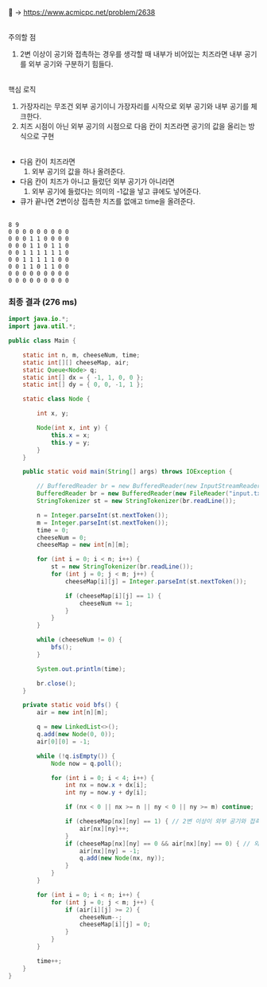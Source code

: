 📌 → https://www.acmicpc.net/problem/2638 <br/><br/>

주의할 점

1. 2변 이상이 공기와 접촉하는 경우를 생각할 때 내부가 비어있는 치즈라면 내부 공기를 외부 공기와 구분하기 힘들다. <br/><br/>

핵심 로직

1. 가장자리는 무조건 외부 공기이니 가장자리를 시작으로 외부 공기와 내부 공기를 체크한다.
2. 치즈 시점이 아닌 외부 공기의 시점으로 다음 칸이 치즈라면 공기의 값을 올리는 방식으로 구현 <br/><br/>

- 다음 칸이 치즈라면
    1. 외부 공기의 값을 하나 올려준다.
- 다음 칸이 치즈가 아니고 들렀던 외부 공기가 아니라면
    1. 외부 공기에 들렀다는 의미의 -1값을 넣고 큐에도 넣어준다. 
- 큐가 끝나면 2변이상 접촉한 치즈를 없애고 time을 올려준다. <br/><br/>

```
8 9
0 0 0 0 0 0 0 0 0
0 0 0 1 1 0 0 0 0
0 0 0 1 1 0 1 1 0
0 0 1 1 1 1 1 1 0
0 0 1 1 1 1 1 0 0
0 0 1 1 0 1 1 0 0
0 0 0 0 0 0 0 0 0
0 0 0 0 0 0 0 0 0
```

### 최종 결과 (276 ms)

```java
import java.io.*;
import java.util.*;

public class Main {

    static int n, m, cheeseNum, time;
    static int[][] cheeseMap, air;
    static Queue<Node> q;
    static int[] dx = { -1, 1, 0, 0 };
    static int[] dy = { 0, 0, -1, 1 };

    static class Node {

        int x, y;

        Node(int x, int y) {
            this.x = x;
            this.y = y;
        }
    }

    public static void main(String[] args) throws IOException {

        // BufferedReader br = new BufferedReader(new InputStreamReader(System.in));
        BufferedReader br = new BufferedReader(new FileReader("input.txt"));
        StringTokenizer st = new StringTokenizer(br.readLine());

        n = Integer.parseInt(st.nextToken());
        m = Integer.parseInt(st.nextToken());
        time = 0;
        cheeseNum = 0;
        cheeseMap = new int[n][m];

        for (int i = 0; i < n; i++) {
            st = new StringTokenizer(br.readLine());
            for (int j = 0; j < m; j++) {
                cheeseMap[i][j] = Integer.parseInt(st.nextToken());

                if (cheeseMap[i][j] == 1) {
                    cheeseNum += 1;
                }
            }
        }

        while (cheeseNum != 0) {
            bfs();
        }

        System.out.println(time);

        br.close();
    }

    private static void bfs() {
        air = new int[n][m];

        q = new LinkedList<>();
        q.add(new Node(0, 0));
        air[0][0] = -1;

        while (!q.isEmpty()) {
            Node now = q.poll();

            for (int i = 0; i < 4; i++) {
                int nx = now.x + dx[i];
                int ny = now.y + dy[i];

                if (nx < 0 || nx >= n || ny < 0 || ny >= m) continue;

                if (cheeseMap[nx][ny] == 1) { // 2변 이상이 외부 공기와 접촉했는지 확인
                    air[nx][ny]++;
                }
                if (cheeseMap[nx][ny] == 0 && air[nx][ny] == 0) { // 외부 공기 구하는 로직
                    air[nx][ny] = -1;
                    q.add(new Node(nx, ny));
                }
            }
        }

        for (int i = 0; i < n; i++) {
            for (int j = 0; j < m; j++) {
                if (air[i][j] >= 2) {
                    cheeseNum--;
                    cheeseMap[i][j] = 0;
                }
            }
        }

        time++;
    }
}
```
